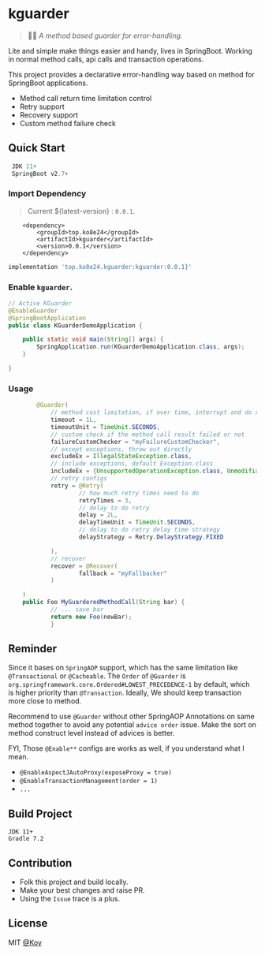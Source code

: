 # kguarder

> :guardsman: *A method based guarder for error-handling.*

Lite and simple make things easier and handy, lives in SpringBoot.
Working in normal method calls, api calls and transaction operations.

This project provides a declarative error-handling way based on method for SpringBoot applications.

- Method call return time limitation control
- Retry support
- Recovery support
- Custom method failure check

## Quick Start

```java
 JDK 11+
 SpringBoot v2.7+
```

### Import Dependency

> Current ${latest-version} :  `0.0.1`.
```pom
    <dependency>
        <groupId>top.ko8e24</groupId>
        <artifactId>kguarder</artifactId>
        <version>0.0.1</version>
    </dependency>
```

```gradle
implementation 'top.ko8e24.kguarder:kguarder:0.0.1}'
```

### Enable `kguarder`.

```java
// Active KGuarder
@EnableGuarder
@SpringBootApplication
public class KGuarderDemoApplication {

    public static void main(String[] args) {
        SpringApplication.run(KGuarderDemoApplication.class, args);
    }

}
```

### Usage

```java
        @Guarder(
            // method cost limitation, if over time, interrupt and do retry
            timeout = 1L,
            timeoutUnit = TimeUnit.SECONDS,
            // custom check if the method call result failed or not
            failureCustomChecker = "myFailureCustomChecker",
            // except exceptions, throw out directly
            excludeEx = IllegalStateException.class,
            // include exceptions, default Exception.class
            includeEx = {UnsupportedOperationException.class, UnmodifiableClassException.class},
            // retry configs
            retry = @Retry(
                    // how much retry times need to do 
                    retryTimes = 3,
                    // delay to do retry
                    delay = 2L,
                    delayTimeUnit = TimeUnit.SECONDS,
                    // delay to do retry delay time strategy
                    delayStrategy = Retry.DelayStrategy.FIXED

            ),
            // recover
            recover = @Recover(
                    fallback = "myFallbacker"
            )

    )
    public Foo MyGuarderedMethodCall(String bar) {
            // ... save bar
            return new Foo(newBar);
            }
```

## Reminder

Since it bases on `SpringAOP` support, which has the same limitation like `@Transactional` or `@Cacheable`.
The `Order` of `@Guarder` is `org.springframework.core.Ordered#LOWEST_PRECEDENCE-1` by default, which is higher priority than `@Transaction`.
Ideally, We should keep transaction more close to method.

Recommend to use `@Guarder` without other SpringAOP Annotations on same method together to avoid any potential `advice order` issue.
Make the sort on method construct level instead of advices is better.

FYI, Those `@Enable**` configs are works as well, if you understand what I mean.

- `@EnableAspectJAutoProxy(exposeProxy = true)`
- `@EnableTransactionManagement(order = 1)`
- `...`

## Build Project

```
JDK 11+
Gradle 7.2
```

## Contribution

- Folk this project and build locally.
- Make your best changes and raise PR.
- Using the `Issue` trace is a plus.


## License

MIT [@Koy](https://github.com/Koooooo-7)


